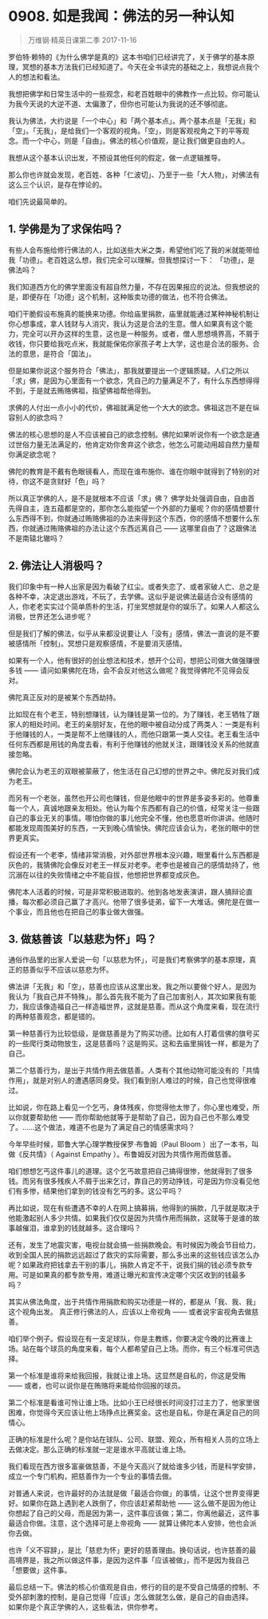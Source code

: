 # 0908. 如是我闻：佛法的另一种认知
> 万维钢·精英日课第二季
2017-11-16

罗伯特·赖特的《为什么佛学是真的》这本书咱们已经讲完了，关于佛学的基本原理，冥想的基本方法我们已经知道了。今天在全书读完的基础之上，我想说点我个人的想法和看法。 

我想把佛学和日常生活中的一些观念，和老百姓眼中的佛教作一点比较。你可能认为我今天说的大逆不道、太偏激了，但你也可能认为我说的还不够彻底。 

我认为佛法，大约说是「一个中心」和「两个基本点」。两个基本点是「无我」和「空」。「无我」，是给我们一个客观的视角。「空」，则是客观视角之下的平等观念。而一个中心，则是「自由」。佛法的核心价值观，是让我们做更自由的人。 

我想从这个基本认识出发，不预设其他任何的假定，做一点逻辑推导。 

那么你也许就会发现，老百姓、各种「仁波切」、乃至于一些「大人物」，对佛法有这么三个认识，是存在悖论的。 

咱们先说最简单的。

## 1. 学佛是为了求保佑吗？
有些人会布施给修行佛法的人，比如送些大米之类，希望他们吃了我的米就能带给我「功德」。老百姓这么想，我们完全可以理解。但我想探讨一下： 「功德」，是佛法吗？

我们知道西方化的佛学里面没有超自然力量，不存在因果报应的说法。但我想说的是，即便存在「功德」这个机制，这种贩卖功德的做法，也不符合佛法。 

咱们干脆假设布施真的能换来功德。你给庙里捐款，庙里就能通过某种神秘机制让你心想事成，拿人钱财与人消灾，我认为这是合法的生意。僧人如果真有这个能力，完全可以开办这样的生意，这也是一种服务。或者，僧人思想境界高，不屑于收钱，你只要给我吃点米，我就能保佑你家孩子考上大学，这也是合法的服务。合法的意思，是符合「国法」。 

但是如果你说这个服务符合「佛法」，那我就要提出一个逻辑质疑。人们之所以「求」佛，是因为心里面有一个欲念，凭自己的力量满足不了，有什么东西想得得不到，于是就去贿赂佛祖，指望佛祖帮他得到。 

求佛的人付出一点小小的代价，佛祖就满足他一个大大的欲念。佛祖这岂不是在纵容别人的欲念吗？ 

佛法的核心思想的是人不应该被自己的欲念控制。佛陀如果听说你有一个欲念是通过世俗力量无法满足的，他肯定劝你舍弃这个欲念，他怎么可能动用超自然力量帮你满足欲念呢？

佛陀的教育是不戴有色眼镜看人，而现在谁布施你、谁在你眼中就得到了特别的对待，你这不是贪财好「色」吗？ 

所以真正学佛的人，是不是就根本不应该「求」佛？ 佛学处处强调自由，自由首先得自主，连五蕴都是空的，那你怎么能指望一个外部的力量呢？你的感情想要什么东西得不到，你就通过贿赂佛祖的办法来得到这个东西，你的感情不想要什么东西，你就通过贿赂佛祖的办法让这个东西远离自己 —— 这哪里自由了？这跟佛法不是南辕北辙吗？

## 2. 佛法让人消极吗？
我们印象中有一种人出家是因为看破了红尘。或者失恋了、或者家破人亡、总之是各种不幸，决定退出游戏，不玩了，去学佛。这似乎是说佛法最适合没有感情的人，你老老实实过个简单质朴的生活，打坐冥想就是你的娱乐了。如果人人都这么消极，世界还怎么进步呢？ 

但是我们了解的佛法，似乎从来都没说要让人「没有」感情，佛法一直说的是不要被感情所「控制」。冥想只是观察感情，不是要消灭感情。 

如果有一个人，他有很好的创业想法和技术，想开个公司，想把公司做大做强赚很多钱 —— 请问如果佛陀在场，会不会反对他这么做呢？我觉得佛陀不见得会反对。 

佛陀真正反对的是被某个东西劫持。 

比如现在有个老王，特别想赚钱，认为赚钱是第一位的。为了赚钱，老王牺牲了跟家人的相处时间。老王的亲朋好友，在他的眼中被自动分成了两类人：一类是有利于他赚钱的人，一类是帮不上他赚钱的人，而他只跟第一类人交往。老王看生活中任何东西都是用钱的角度去看，有利于他赚钱的他就关注，跟赚钱没关系的他就直接忽略。 

佛陀会认为老王的双眼被蒙蔽了，他生活在自己幻想的世界之中。佛陀反对我们成为老王。 

而另有一个老张，虽然也开公司也赚钱，但是他眼中的世界是多姿多彩的。他尊重每一个人，真诚地跟亲友相处。他认为每个东西都有自己的价值，经常关注一些跟自己的事业无关的事情。哪怕你做的事儿他完全不懂，他也愿意听你讲讲。他随时都能发现周围美好的东西，一天到晚心情愉快。佛陀应该会认为，老张的眼中的世界更真实。 

假设还有一个老李，情绪非常消极，对外部世界根本没兴趣，眼里看什么东西都是灰色的，我猜佛陀会像反对老王一样反对老李。老李也是被自己的感情劫持了，他沉溺在以往的失败情绪之中不能自拔，他想把世界都变成灰色。 

佛陀本人活着的时候，可是非常积极进取的。他到各地发表演讲，跟人搞辩论直播，每次都必须自己赢了才高兴。他带了很多徒弟，留下一大堆话。佛陀是在做一个事业，而且他也在把自己的事业做大做强。 

## 3. 做慈善该「以慈悲为怀」吗？
通俗作品里的出家人爱说一句「以慈悲为怀」，可是我们考察佛学的基本原理，真正的慈善似乎不应该以慈悲为怀。 

佛法讲「无我」和「空」，慈善也应该从这里出发。我之所以要做个好人，是因为我认为「我自己并不特殊」。那么首先我不能为了自己加害别人，其次如果我有能力，我应该像造福自己一样造福世界，这就是慈善。而从这个角度来看，现在流行的两种慈善观念，都是错的。 

第一种慈善行为比较低级，是做慈善是为了购买功德。比如有人打着信佛的旗号买的一些爬行类动物放生，这是慈善吗？这是购买。这和去庙里捐钱一样，都是为了自己。 

第二个慈善行为，是出于共情作用去做慈善。人类有个其他动物可能没有的「共情作用」，就是对别人的遭遇感同身受。我们看到别人难过的时候，自己也觉得很难过。 

比如说，你在路上看见一个乞丐，身体残疾，你觉得他太惨了，你心里也难受，所以你就要帮助他 —— 而你帮助他就等于是帮助了自己，因为自己也不那么难受了。……这个做法，难道不也是为了满足自己的情感需求吗？ 

今年早些时候，耶鲁大学心理学教授保罗·布鲁姆（Paul Bloom ）出了一本书，叫做《反共情》（ Against Empathy ）。布鲁姆反对因为共情作用而做慈善。 

咱们想想乞丐这件事儿的道理。这个乞丐故意把自己搞得很惨，他就得到了很多钱。而另有很多残疾人不屑于出来乞讨，靠自己的劳动挣钱，可是因为你没看见他们有多惨，结果他们拿到的钱没有乞丐的多。这公平吗？ 

再比如说，现在有些遭遇不幸的人在网上搞募捐，他得到的捐款，几乎就是取决于他能激起别人多少共情。如果我们仅仅是因为共情作用而捐款，这就等于是谁的故事越催泪，谁拿到的钱就越多。这合理吗？ 

还有，发生了地震灾害，电视台就会搞一些捐款晚会。有时候因为晚会节目给力，收到全国人民的捐款远远超过了救灾的实际需要，那么多出来的这些钱应该怎么办呢？如果政府把钱拿去干别的事儿，捐款人肯定不干，说我们捐的钱必须专款专用。可是如果真的都专款专用，难道让曝光和宣传决定哪个灾区收到的钱最多吗？ 

其实从佛法角度，出于共情作用捐款和购买功德是一样的，都是从「我、我、我」这个视角出发。 真正修行佛法的人，应该以上帝视角 —— 或者说宇宙视角去做慈善。 

咱们举个例子。假设现在有一支足球队，你是主教练，你要决定今晚的比赛谁上场。站在每个球员的角度来看，每个人都希望自己上场。而你，有三个标准可供选择。 

第一个标准是谁将来给我回报，我就让谁上场。这显然是自私的，你这是受贿 —— 或者，也可以说你是在贿赂将来能给你回报的球员。 

第二个标准是看谁可怜让谁上场。比如小王已经很长时间没打过主力了，他家里很困难，你觉得今天应该让他上场挣点比赛奖金。这也是自私，你是在满足自己的同情心。 

正确的标准是什么呢？是你站在球队、公司、联盟、观众，所有相关人员的立场上去做决定。那么正确的标准就一定是谁水平高就让谁上场。 

我们看现在西方很多富豪做慈善，不是今天高兴了就给谁多少钱，而是科学安排，成立一个专门机构，把慈善作为一个专业的事情去做。 

对普通人来说，也许最好的办法就是做「最适合你做」的事情，让这个世界变得更好。如果你在路上遇到老人跌倒了，你应该赶紧帮助他 —— 这么做不是因为他让你想起了自己的父母，而是因为第一，这件事应该做；第二，你离他最近，这件事最适合你做。注意，这个选择可是上帝视角 —— 就算让佛陀本人安排，他也会派你去做。 

也许「义不容辞」，是比「慈悲为怀」更好的慈善理由。换句话说，也许慈善的最高境界是，我之所以做这件事，是因为这件事「应该被做」，而不是因为我自己「想要做」这件事。 

最后总结一下。佛法的核心价值观是自由，修行的目的是不受自己情感的控制、不受外部刺激的控制，是自己觉得「应该」怎么做就怎么做，是自己的自由选择。
 
如果你是个真正学佛的人，这些看法，供你参考。



